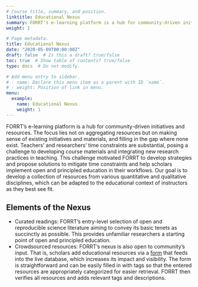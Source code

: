 ```yaml
---
# Course title, summary, and position.
linktitle: Educational Nexus
summary: FORRT’s e-learning platform is a hub for community-driven initiatives and resources.
weight: 1

# Page metadata.
title: Educational Nexus
date: "2020-05-09T00:00:00Z"
draft: false  # Is this a draft? true/false
toc: true  # Show table of contents? true/false
type: docs  # Do not modify.

# Add menu entry to sidebar.
# - name: Declare this menu item as a parent with ID `name`.
# - weight: Position of link in menu.
menu:
  example:
    name: Educational Nexus
    weight: 1
---
```


FORRT’s e-learning platform is a hub for community-driven initiatives and resources. The focus lies not on aggregating resources but on making sense of existing initiatives and materials, and filling in the gap where none exist. Teachers’ and researchers’ time constraints are substantial, posing a challenge to developing course materials and integrating new research practices in teaching. This challenge motivated FORRT to develop strategies and propose solutions to mitigate time constraints and help scholars implement open and principled education in their workflows. Our goal is to develop a collection of resources from various quantitative and qualitative disciplines, which can be adapted to the educational context of instructors as they best see fit.  

## Elements of the Nexus
* Curated readings: FORRT’s entry-level selection of open and reproducible science literature aiming to convey its basic tenets as succinctly as possible. This provides unfamiliar researchers a starting point of open and principled education.
* Crowdsourced resources: FORRT’s nexus is also open to community’s input. That is, scholars add educational resources via a [form](https://forms.gle/ssLHZn9yi9wa4QcN6) that feeds into the live database, which increases its impact and visibility. The form is straightforward and can be easily filled in with tags so that the entered resources are appropriately categorized for easier retrieval. FORRT then verifies all resources and adds relevant tags and descriptions.

